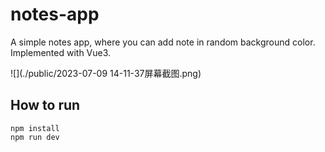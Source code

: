 # notes-app
A simple notes app, where you can add note in random background color. Implemented with Vue3.



![](./public/2023-07-09 14-11-37屏幕截图.png)



## How to run

```
npm install
npm run dev
```

